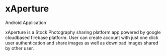 # xAperture
Android Application


xAperture is a  Stock Photography sharing platform app powered by google cloudbased firebase platform.
User can create account with just one click user authentication and share images as well as download 
images shared by other user. 






